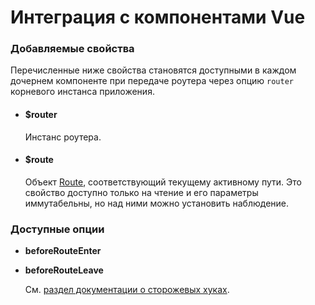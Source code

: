 # Интеграция с компонентами Vue

### Добавляемые свойства

Перечисленные ниже свойства становятся доступными в каждом дочернем компоненте при передаче роутера через опцию `router` корневого инстанса приложения.

- #### $router

  Инстанс роутера.

- #### $route

  Объект [Route](route-object.md), соответствующий текущему активному пути. Это свойство доступно только на чтение и его параметры иммутабельны, но над ними можно установить наблюдение.

### Доступные опции

- **beforeRouteEnter**
- **beforeRouteLeave**

  См. [раздел документации о сторожевых хуках](../advanced/navigation-guards.md#incomponent-guards).
